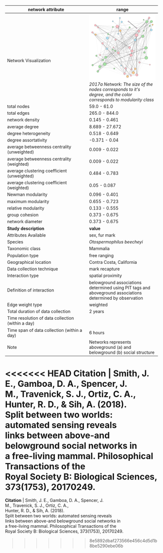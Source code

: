 network attribute|range
---|---
<img width=2500> Network Visualization | ![NetworkImage](/Networks/Network%20Visualizations/ground_squirrel_smith_2017a.png) *2017a Network: The size of the nodes corresponds to it's degree, and the color corresponds to modularity class*
total nodes|59.0 - 61.0
total edges|265.0 - 844.0
network density|0.145 - 0.461
average degree|8.689 - 27.672
degree heterogeneity|0.518 - 0.649
degree assortativity|-0.371 - 0.04
average betweenness centrality (unweighted)|0.009 - 0.022
average betweenness centrality (weighted)|0.009 - 0.022
average clustering coefficient (unweighted)|0.484 - 0.783
average clustering coefficient (weighted)|0.05 - 0.087
Newman modularity|0.096 - 0.401
maximum modularity|0.655 - 0.723
relative modularity|0.133 - 0.555
group cohesion|0.373 - 0.675
network diameter|0.373 - 0.675
**Study description**|**value**
Attributes Available|sex, fur mark
Species|*Otospermophilus beecheyi*
Taxonomic class|Mammalia
Population type|free ranging
Geographical location|Contra Costa, California
Data collection technique|mark recapture
Interaction type|spatial proximity
Definition of interaction|belowground associations determined using PIT tags and aboveground associations determined by observation
Edge weight type|weighted
Total duration of data collection|2 years
Time resolution of data collection (within a day)|
Time span of data collection (within a day)|6 hours
Note|Networks represents aboveground (a) and belowground (b) social structure
<<<<<<< HEAD
**Citation** | Smith, J. E., Gamboa, D. A., Spencer, J. <br> M., Travenick, S. J., Ortiz, C. A., <br> Hunter, R. D., & Sih, A. (2018). <br> Split between two worlds: automated sensing reveals <br> links between above-and belowground social networks in <br> a free-living mammal. Philosophical Transactions of the <br> Royal Society B: Biological Sciences, 373(1753), 20170249. <br>
=======
**Citation** | Smith, J. E., Gamboa, D. A., Spencer, J. <br> M., Travenick, S. J., Ortiz, C. A., <br> Hunter, R. D., & Sih, A. (2018). <br> Split between two worlds: automated sensing reveals <br> links between above-and belowground social networks in <br> a free-living mammal. Philosophical Transactions of the <br> Royal Society B: Biological Sciences, 373(1753), 20170249. <br>
>>>>>>> 8e5892dbaf273566e456c4d5d1b8be5290ebe06b
